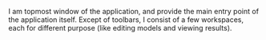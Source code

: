 I am topmost window of the application, and provide the main entry point of the application itself. Except of toolbars, I consist of a few workspaces, each for different purpose (like editing models and viewing results).